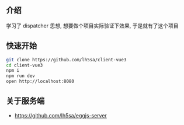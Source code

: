 ## 介绍

学习了 dispatcher 思想, 想要做个项目实际验证下效果, 于是就有了这个项目

## 快速开始

```sh
git clone https://github.com/lh5sa/client-vue3
cd client-vue3
npm i
npm run dev
open http://localhost:8080
```

## 关于服务端

- https://github.com/lh5sa/eggjs-server
